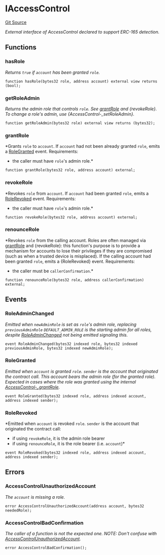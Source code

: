 # IAccessControl
[Git Source](https://github.com//Team3dVidyaGames/Contracts/blob/512679cdbe8ba50bfb5d75e26f1d9d30bbebcba4/src/contracts/flattened/flattened_ChainlinkConsumer.sol)

*External interface of AccessControl declared to support ERC-165 detection.*


## Functions
### hasRole

*Returns `true` if `account` has been granted `role`.*


```solidity
function hasRole(bytes32 role, address account) external view returns (bool);
```

### getRoleAdmin

*Returns the admin role that controls `role`. See [grantRole](/src/contracts/flattened/flattened_ChainlinkConsumer.sol/interface.IAccessControl.md#grantrole) and
{revokeRole}.
To change a role's admin, use {AccessControl-_setRoleAdmin}.*


```solidity
function getRoleAdmin(bytes32 role) external view returns (bytes32);
```

### grantRole

*Grants `role` to `account`.
If `account` had not been already granted `role`, emits a [RoleGranted](/src/contracts/flattened/flattened_ChainlinkConsumer.sol/interface.IAccessControl.md#rolegranted)
event.
Requirements:
- the caller must have ``role``'s admin role.*


```solidity
function grantRole(bytes32 role, address account) external;
```

### revokeRole

*Revokes `role` from `account`.
If `account` had been granted `role`, emits a [RoleRevoked](/src/contracts/flattened/flattened_ChainlinkConsumer.sol/interface.IAccessControl.md#rolerevoked) event.
Requirements:
- the caller must have ``role``'s admin role.*


```solidity
function revokeRole(bytes32 role, address account) external;
```

### renounceRole

*Revokes `role` from the calling account.
Roles are often managed via [grantRole](/src/contracts/flattened/flattened_ChainlinkConsumer.sol/interface.IAccessControl.md#grantrole) and {revokeRole}: this function's
purpose is to provide a mechanism for accounts to lose their privileges
if they are compromised (such as when a trusted device is misplaced).
If the calling account had been granted `role`, emits a {RoleRevoked}
event.
Requirements:
- the caller must be `callerConfirmation`.*


```solidity
function renounceRole(bytes32 role, address callerConfirmation) external;
```

## Events
### RoleAdminChanged
*Emitted when `newAdminRole` is set as ``role``'s admin role, replacing `previousAdminRole`
`DEFAULT_ADMIN_ROLE` is the starting admin for all roles, despite
[RoleAdminChanged](/src/contracts/flattened/flattened_ChainlinkConsumer.sol/interface.IAccessControl.md#roleadminchanged) not being emitted signaling this.*


```solidity
event RoleAdminChanged(bytes32 indexed role, bytes32 indexed previousAdminRole, bytes32 indexed newAdminRole);
```

### RoleGranted
*Emitted when `account` is granted `role`.
`sender` is the account that originated the contract call. This account bears the admin role (for the granted role).
Expected in cases where the role was granted using the internal [AccessControl-_grantRole](/src/contracts/flattened/flattened_ChainlinkConsumer.sol/abstract.AccessControl.md#_grantrole).*


```solidity
event RoleGranted(bytes32 indexed role, address indexed account, address indexed sender);
```

### RoleRevoked
*Emitted when `account` is revoked `role`.
`sender` is the account that originated the contract call:
- if using `revokeRole`, it is the admin role bearer
- if using `renounceRole`, it is the role bearer (i.e. `account`)*


```solidity
event RoleRevoked(bytes32 indexed role, address indexed account, address indexed sender);
```

## Errors
### AccessControlUnauthorizedAccount
*The `account` is missing a role.*


```solidity
error AccessControlUnauthorizedAccount(address account, bytes32 neededRole);
```

### AccessControlBadConfirmation
*The caller of a function is not the expected one.
NOTE: Don't confuse with [AccessControlUnauthorizedAccount](/src/contracts/flattened/flattened_ChainlinkConsumer.sol/interface.IAccessControl.md#accesscontrolunauthorizedaccount).*


```solidity
error AccessControlBadConfirmation();
```


